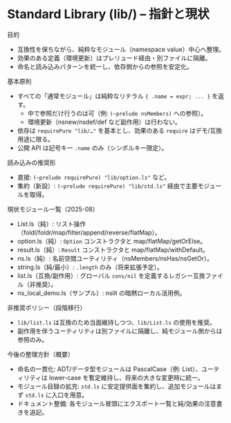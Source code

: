 # Standard Library (lib/) – 指針と現状

目的
- 互換性を保ちながら、純粋なモジュール（namespace value）中心へ整理。
- 効果のある定義（環境更新）はプレリュード経由・別ファイルに隔離。
- 命名と読み込みパターンを統一し、依存側からの参照を安定化。

基本原則
- すべての「通常モジュール」は純粋なリテラル `{ .name = expr; ... }` を返す。
  - 中で参照だけ行うのは可（例: `(~prelude nsMembers)` への参照）。
  - 環境更新（nsnew/nsdef/def など副作用）は行わない。
- 依存は `requirePure "lib/…"` を基本とし、効果のある `require` はデモ/互換用途に限る。
- 公開 API は記号キー `.name` のみ（シンボルキー限定）。

読み込みの推奨形
- 直接: `(~prelude requirePure) "lib/option.ls"` など。
- 集約（新設）: `(~prelude requirePure) "lib/std.ls"` 経由で主要モジュールを取得。

現状モジュール一覧（2025-08）
- List.ls（純）: リスト操作（foldl/foldr/map/filter/append/reverse/flatMap）。
- option.ls（純）: `Option` コンストラクタと map/flatMap/getOrElse。
- result.ls（純）: `Result` コンストラクタと map/flatMap/withDefault。
- ns.ls（純）: 名前空間ユーティリティ（nsMembers/nsHas/nsGetOr）。
- string.ls（純/最小）: `.length` のみ（将来拡張予定）。
- list.ls（互換/副作用）: グローバル `cons/nil` を定義するレガシー互換ファイル（非推奨）。
- ns_local_demo.ls（サンプル）: nslit の暗黙ローカル活用例。

非推奨ポリシー（段階移行）
- `lib/list.ls` は互換のため当面維持しつつ、`lib/List.ls` の使用を推奨。
- 副作用を伴うユーティリティは別ファイルに隔離し、純モジュール側からは参照のみ。

今後の整理方針（概要）
- 命名の一貫化: ADT/データ型モジュールは PascalCase（例: List）、ユーティリティは lower-case を暫定維持し、将来の大きな変更時に統一。
- モジュール目録の拡充: `std.ls` に安定提供面を集約し、追加モジュールはまず `std.ls` に入口を用意。
- ドキュメント整備: 各モジュール冒頭にエクスポート一覧と純/効果の注意書きを追記。
